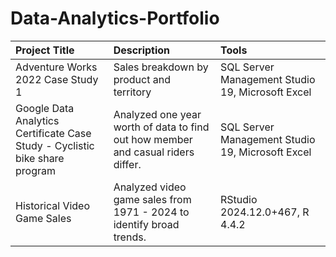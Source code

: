 # Data-Analytics-Portfolio

| Project Title | Description | Tools |
| :------------ | :---------- | :---- |
| Adventure Works 2022 Case Study 1 | Sales breakdown by product and territory | SQL Server Management Studio 19, Microsoft Excel |
| Google Data Analytics Certificate Case Study - Cyclistic bike share program | Analyzed one year worth of data to find out how member and casual riders differ. | SQL Server Management Studio 19, Microsoft Excel |
| Historical Video Game Sales | Analyzed video game sales from 1971 - 2024 to identify broad trends. | RStudio 2024.12.0+467, R 4.4.2 |
